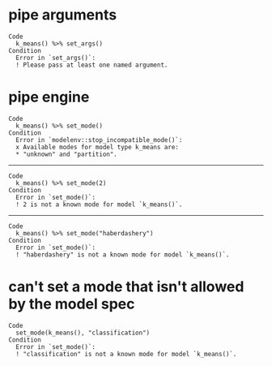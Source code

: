 # pipe arguments

    Code
      k_means() %>% set_args()
    Condition
      Error in `set_args()`:
      ! Please pass at least one named argument.

# pipe engine

    Code
      k_means() %>% set_mode()
    Condition
      Error in `modelenv::stop_incompatible_mode()`:
      x Available modes for model type k_means are:
      * "unknown" and "partition".

---

    Code
      k_means() %>% set_mode(2)
    Condition
      Error in `set_mode()`:
      ! 2 is not a known mode for model `k_means()`.

---

    Code
      k_means() %>% set_mode("haberdashery")
    Condition
      Error in `set_mode()`:
      ! "haberdashery" is not a known mode for model `k_means()`.

# can't set a mode that isn't allowed by the model spec

    Code
      set_mode(k_means(), "classification")
    Condition
      Error in `set_mode()`:
      ! "classification" is not a known mode for model `k_means()`.

